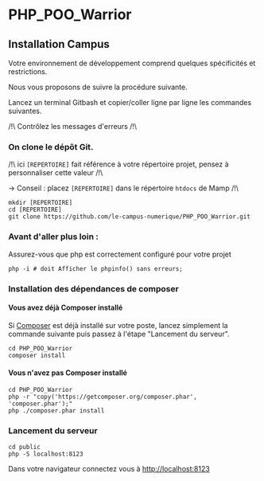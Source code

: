 # PHP_POO_Warrior

## Installation Campus

Votre environnement de développement comprend quelques spécificités et restrictions.

Nous vous proposons de suivre la procédure suivante.

Lancez un terminal Gitbash et copier/coller ligne par ligne les commandes suivantes.

/!\ Contrôlez les messages d'erreurs /!\

### On clone le dépôt Git.

/!\ ici `[REPERTOIRE]` fait référence à votre répertoire projet, pensez à personnaliser cette valeur /!\

-> Conseil : placez `[REPERTOIRE]` dans le répertoire `htdocs` de Mamp /!\

```
mkdir [REPERTOIRE]
cd [REPERTOIRE]
git clone https://github.com/le-campus-numerique/PHP_POO_Warrior.git
```

### Avant d'aller plus loin :

Assurez-vous que php est correctement configuré pour votre projet

```
php -i # doit Afficher le phpinfo() sans erreurs;
```


### Installation des dépendances de composer

#### Vous avez déjà Composer installé

Si [Composer](https://getcomposer.org/) est déjà installé sur votre poste, lancez simplement la commande suivante puis passez à l'étape "Lancement du serveur".

```
cd PHP_POO_Warrior
composer install
```

#### Vous n'avez pas Composer installé

```
cd PHP_POO_Warrior
php -r "copy('https://getcomposer.org/composer.phar', 'composer.phar');"
php ./composer.phar install
```


### Lancement du serveur 
```
cd public
php -S localhost:8123
```

Dans votre navigateur connectez vous à [http://localhost:8123](http://localhost:8123)